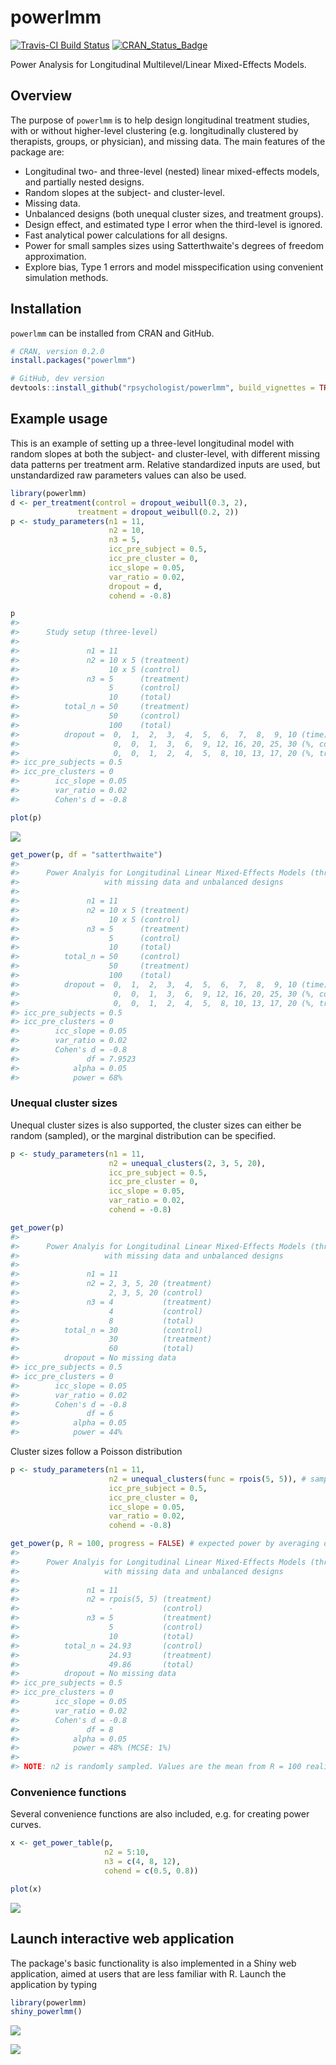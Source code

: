 <!-- README.md is generated from README.Rmd. Please edit that file -->
powerlmm
========

[![Travis-CI Build Status](https://travis-ci.org/rpsychologist/powerlmm.svg?branch=master)](https://travis-ci.org/rpsychologist/powerlmm) [![CRAN\_Status\_Badge](http://www.r-pkg.org/badges/version/powerlmm)](https://cran.r-project.org/package=powerlmm)

Power Analysis for Longitudinal Multilevel/Linear Mixed-Effects Models.

Overview
--------

The purpose of `powerlmm` is to help design longitudinal treatment studies, with or without higher-level clustering (e.g. longitudinally clustered by therapists, groups, or physician), and missing data. The main features of the package are:

-   Longitudinal two- and three-level (nested) linear mixed-effects models, and partially nested designs.
-   Random slopes at the subject- and cluster-level.
-   Missing data.
-   Unbalanced designs (both unequal cluster sizes, and treatment groups).
-   Design effect, and estimated type I error when the third-level is ignored.
-   Fast analytical power calculations for all designs.
-   Power for small samples sizes using Satterthwaite's degrees of freedom approximation.
-   Explore bias, Type 1 errors and model misspecification using convenient simulation methods.

Installation
------------

`powerlmm` can be installed from CRAN and GitHub.

``` r
# CRAN, version 0.2.0
install.packages("powerlmm")

# GitHub, dev version
devtools::install_github("rpsychologist/powerlmm", build_vignettes = TRUE)
```

Example usage
-------------

This is an example of setting up a three-level longitudinal model with random slopes at both the subject- and cluster-level, with different missing data patterns per treatment arm. Relative standardized inputs are used, but unstandardized raw parameters values can also be used.

``` r
library(powerlmm)
d <- per_treatment(control = dropout_weibull(0.3, 2),
               treatment = dropout_weibull(0.2, 2))
p <- study_parameters(n1 = 11,
                      n2 = 10,
                      n3 = 5,
                      icc_pre_subject = 0.5,
                      icc_pre_cluster = 0,
                      icc_slope = 0.05,
                      var_ratio = 0.02,
                      dropout = d,
                      cohend = -0.8)

p
#> 
#>      Study setup (three-level) 
#> 
#>               n1 = 11
#>               n2 = 10 x 5 (treatment)
#>                    10 x 5 (control)
#>               n3 = 5      (treatment)
#>                    5      (control)
#>                    10     (total)
#>          total_n = 50     (treatment)
#>                    50     (control)
#>                    100    (total)
#>          dropout =  0,  1,  2,  3,  4,  5,  6,  7,  8,  9, 10 (time)
#>                     0,  0,  1,  3,  6,  9, 12, 16, 20, 25, 30 (%, control)
#>                     0,  0,  1,  2,  4,  5,  8, 10, 13, 17, 20 (%, treatment)
#> icc_pre_subjects = 0.5
#> icc_pre_clusters = 0
#>        icc_slope = 0.05
#>        var_ratio = 0.02
#>        Cohen's d = -0.8
```

``` r
plot(p)
```

![](http://rpsychologist.com/img/powerlmm/README-three-level-setup-1.png)

``` r
get_power(p, df = "satterthwaite")
#> 
#>      Power Analyis for Longitudinal Linear Mixed-Effects Models (three-level)
#>                   with missing data and unbalanced designs 
#> 
#>               n1 = 11
#>               n2 = 10 x 5 (treatment)
#>                    10 x 5 (control)
#>               n3 = 5      (treatment)
#>                    5      (control)
#>                    10     (total)
#>          total_n = 50     (control)
#>                    50     (treatment)
#>                    100    (total)
#>          dropout =  0,  1,  2,  3,  4,  5,  6,  7,  8,  9, 10 (time)
#>                     0,  0,  1,  3,  6,  9, 12, 16, 20, 25, 30 (%, control)
#>                     0,  0,  1,  2,  4,  5,  8, 10, 13, 17, 20 (%, treatment)
#> icc_pre_subjects = 0.5
#> icc_pre_clusters = 0
#>        icc_slope = 0.05
#>        var_ratio = 0.02
#>        Cohen's d = -0.8
#>               df = 7.9523
#>            alpha = 0.05
#>            power = 68%
```

### Unequal cluster sizes

Unequal cluster sizes is also supported, the cluster sizes can either be random (sampled), or the marginal distribution can be specified.

``` r
p <- study_parameters(n1 = 11,
                      n2 = unequal_clusters(2, 3, 5, 20),
                      icc_pre_subject = 0.5,
                      icc_pre_cluster = 0,
                      icc_slope = 0.05,
                      var_ratio = 0.02,
                      cohend = -0.8)

get_power(p)
#> 
#>      Power Analyis for Longitudinal Linear Mixed-Effects Models (three-level)
#>                   with missing data and unbalanced designs 
#> 
#>               n1 = 11
#>               n2 = 2, 3, 5, 20 (treatment)
#>                    2, 3, 5, 20 (control)
#>               n3 = 4           (treatment)
#>                    4           (control)
#>                    8           (total)
#>          total_n = 30          (control)
#>                    30          (treatment)
#>                    60          (total)
#>          dropout = No missing data
#> icc_pre_subjects = 0.5
#> icc_pre_clusters = 0
#>        icc_slope = 0.05
#>        var_ratio = 0.02
#>        Cohen's d = -0.8
#>               df = 6
#>            alpha = 0.05
#>            power = 44%
```

Cluster sizes follow a Poisson distribution

``` r
p <- study_parameters(n1 = 11,
                      n2 = unequal_clusters(func = rpois(5, 5)), # sample from Poisson
                      icc_pre_subject = 0.5,
                      icc_pre_cluster = 0,
                      icc_slope = 0.05,
                      var_ratio = 0.02,
                      cohend = -0.8)

get_power(p, R = 100, progress = FALSE) # expected power by averaging over R realizations
#> 
#>      Power Analyis for Longitudinal Linear Mixed-Effects Models (three-level)
#>                   with missing data and unbalanced designs 
#> 
#>               n1 = 11
#>               n2 = rpois(5, 5) (treatment)
#>                    -           (control)
#>               n3 = 5           (treatment)
#>                    5           (control)
#>                    10          (total)
#>          total_n = 24.93       (control)
#>                    24.93       (treatment)
#>                    49.86       (total)
#>          dropout = No missing data
#> icc_pre_subjects = 0.5
#> icc_pre_clusters = 0
#>        icc_slope = 0.05
#>        var_ratio = 0.02
#>        Cohen's d = -0.8
#>               df = 8
#>            alpha = 0.05
#>            power = 48% (MCSE: 1%)
#> 
#> NOTE: n2 is randomly sampled. Values are the mean from R = 100 realizations.
```

### Convenience functions

Several convenience functions are also included, e.g. for creating power curves.

``` r
x <- get_power_table(p, 
                     n2 = 5:10, 
                     n3 = c(4, 8, 12), 
                     cohend = c(0.5, 0.8))
```

``` r
plot(x)
```

![](http://rpsychologist.com/img/powerlmm/README-three-level-power-curve-1.png)

Launch interactive web application
----------------------------------

The package's basic functionality is also implemented in a Shiny web application, aimed at users that are less familiar with R. Launch the application by typing

``` r
library(powerlmm)
shiny_powerlmm()
```

![](http://rpsychologist.com/img/powerlmm/README-shiny-screenshot1.png)

![](http://rpsychologist.com/img/powerlmm/README-shiny-screenshot2.png)
